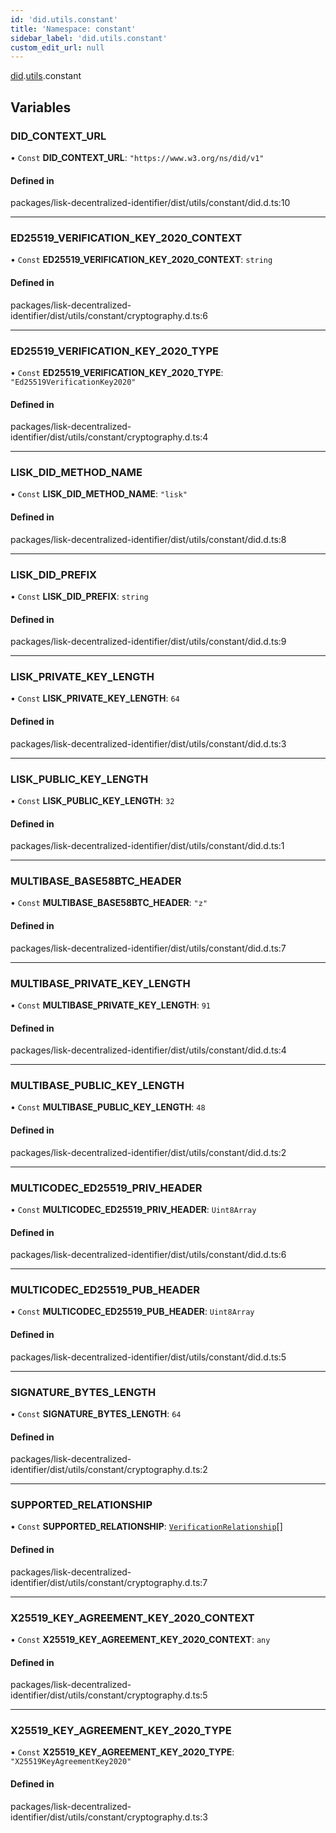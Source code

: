 ```yaml
---
id: 'did.utils.constant'
title: 'Namespace: constant'
sidebar_label: 'did.utils.constant'
custom_edit_url: null
---
```


[did](did.md).[utils](did.utils.md).constant

## Variables

### DID_CONTEXT_URL

• `Const` **DID_CONTEXT_URL**: `"https://www.w3.org/ns/did/v1"`

#### Defined in

packages/lisk-decentralized-identifier/dist/utils/constant/did.d.ts:10

---

### ED25519_VERIFICATION_KEY_2020_CONTEXT

• `Const` **ED25519_VERIFICATION_KEY_2020_CONTEXT**: `string`

#### Defined in

packages/lisk-decentralized-identifier/dist/utils/constant/cryptography.d.ts:6

---

### ED25519_VERIFICATION_KEY_2020_TYPE

• `Const` **ED25519_VERIFICATION_KEY_2020_TYPE**: `"Ed25519VerificationKey2020"`

#### Defined in

packages/lisk-decentralized-identifier/dist/utils/constant/cryptography.d.ts:4

---

### LISK_DID_METHOD_NAME

• `Const` **LISK_DID_METHOD_NAME**: `"lisk"`

#### Defined in

packages/lisk-decentralized-identifier/dist/utils/constant/did.d.ts:8

---

### LISK_DID_PREFIX

• `Const` **LISK_DID_PREFIX**: `string`

#### Defined in

packages/lisk-decentralized-identifier/dist/utils/constant/did.d.ts:9

---

### LISK_PRIVATE_KEY_LENGTH

• `Const` **LISK_PRIVATE_KEY_LENGTH**: `64`

#### Defined in

packages/lisk-decentralized-identifier/dist/utils/constant/did.d.ts:3

---

### LISK_PUBLIC_KEY_LENGTH

• `Const` **LISK_PUBLIC_KEY_LENGTH**: `32`

#### Defined in

packages/lisk-decentralized-identifier/dist/utils/constant/did.d.ts:1

---

### MULTIBASE_BASE58BTC_HEADER

• `Const` **MULTIBASE_BASE58BTC_HEADER**: `"z"`

#### Defined in

packages/lisk-decentralized-identifier/dist/utils/constant/did.d.ts:7

---

### MULTIBASE_PRIVATE_KEY_LENGTH

• `Const` **MULTIBASE_PRIVATE_KEY_LENGTH**: `91`

#### Defined in

packages/lisk-decentralized-identifier/dist/utils/constant/did.d.ts:4

---

### MULTIBASE_PUBLIC_KEY_LENGTH

• `Const` **MULTIBASE_PUBLIC_KEY_LENGTH**: `48`

#### Defined in

packages/lisk-decentralized-identifier/dist/utils/constant/did.d.ts:2

---

### MULTICODEC_ED25519_PRIV_HEADER

• `Const` **MULTICODEC_ED25519_PRIV_HEADER**: `Uint8Array`

#### Defined in

packages/lisk-decentralized-identifier/dist/utils/constant/did.d.ts:6

---

### MULTICODEC_ED25519_PUB_HEADER

• `Const` **MULTICODEC_ED25519_PUB_HEADER**: `Uint8Array`

#### Defined in

packages/lisk-decentralized-identifier/dist/utils/constant/did.d.ts:5

---

### SIGNATURE_BYTES_LENGTH

• `Const` **SIGNATURE_BYTES_LENGTH**: `64`

#### Defined in

packages/lisk-decentralized-identifier/dist/utils/constant/cryptography.d.ts:2

---

### SUPPORTED_RELATIONSHIP

• `Const` **SUPPORTED_RELATIONSHIP**: [`VerificationRelationship`](did.md#verificationrelationship)[]

#### Defined in

packages/lisk-decentralized-identifier/dist/utils/constant/cryptography.d.ts:7

---

### X25519_KEY_AGREEMENT_KEY_2020_CONTEXT

• `Const` **X25519_KEY_AGREEMENT_KEY_2020_CONTEXT**: `any`

#### Defined in

packages/lisk-decentralized-identifier/dist/utils/constant/cryptography.d.ts:5

---

### X25519_KEY_AGREEMENT_KEY_2020_TYPE

• `Const` **X25519_KEY_AGREEMENT_KEY_2020_TYPE**: `"X25519KeyAgreementKey2020"`

#### Defined in

packages/lisk-decentralized-identifier/dist/utils/constant/cryptography.d.ts:3
